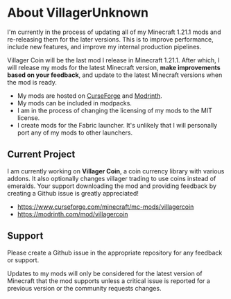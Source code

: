 # About VillagerUnknown

I'm currently in the process of updating all of my Minecraft 1.21.1 mods and re-releasing them for the later versions. This is to improve performance, include new features, and improve my internal production pipelines.

Villager Coin will be the last mod I release in Minecraft 1.21.1. After which, I will release my mods for the latest Minecraft version, **make improvements based on your feedback**, and update to the latest Minecraft versions when the mod is ready.

- My mods are hosted on [CurseForge](https://www.curseforge.com/members/villagerunknown/projects) and [Modrinth](https://modrinth.com/user/VillagerUnknown).
- My mods can be included in modpacks.
- I am in the process of changing the licensing of my mods to the MIT license.
- I create mods for the Fabric launcher. It's unlikely that I will personally port any of my mods to other launchers.

## Current Project

I am currently working on **Villager Coin**, a coin currency library with various addons. It also optionally changes villager trading to use coins instead of emeralds. 
Your support downloading the mod and providing feedback by creating a Github issue is greatly appreciated!

- https://www.curseforge.com/minecraft/mc-mods/villagercoin
- https://modrinth.com/mod/villagercoin

## Support

Please create a Github issue in the appropriate repository for any feedback or support. 

Updates to my mods will only be considered for the latest version of Minecraft that the mod supports unless a critical issue is reported for a previous version or the community requests changes.
